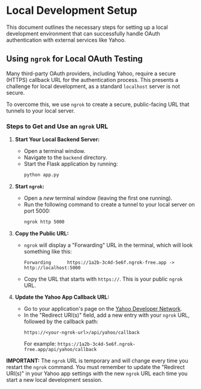 # Local Development Setup

This document outlines the necessary steps for setting up a local development environment that can successfully handle OAuth authentication with external services like Yahoo.

## Using `ngrok` for Local OAuth Testing

Many third-party OAuth providers, including Yahoo, require a secure (HTTPS) callback URL for the authentication process. This presents a challenge for local development, as a standard `localhost` server is not secure.

To overcome this, we use `ngrok` to create a secure, public-facing URL that tunnels to your local server.

### Steps to Get and Use an `ngrok` URL

1.  **Start Your Local Backend Server:**
    *   Open a terminal window.
    *   Navigate to the `backend` directory.
    *   Start the Flask application by running:
        ```bash
        python app.py
        ```

2.  **Start `ngrok`:**
    *   Open a *new* terminal window (leaving the first one running).
    *   Run the following command to create a tunnel to your local server on port 5000:
        ```bash
        ngrok http 5000
        ```

3.  **Copy the Public URL:**
    *   `ngrok` will display a "Forwarding" URL in the terminal, which will look something like this:
        ```
        Forwarding      https://1a2b-3c4d-5e6f.ngrok-free.app -> http://localhost:5000
        ```
    *   Copy the URL that starts with `https://`. This is your public `ngrok` URL.

4.  **Update the Yahoo App Callback URL:**
    *   Go to your application's page on the [Yahoo Developer Network](https://developer.yahoo.com/apps/).
    *   In the "Redirect URI(s)" field, add a new entry with your `ngrok` URL, followed by the callback path:
        ```
        https://<your-ngrok-url>/api/yahoo/callback
        ```
        For example: `https://1a2b-3c4d-5e6f.ngrok-free.app/api/yahoo/callback`

**IMPORTANT:** The `ngrok` URL is temporary and will change every time you restart the `ngrok` command. You must remember to update the "Redirect URI(s)" in your Yahoo app settings with the new `ngrok` URL each time you start a new local development session.

